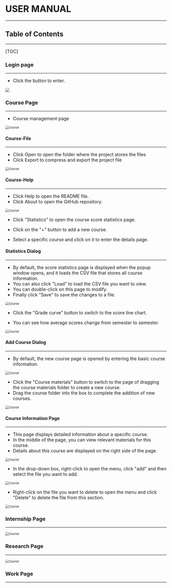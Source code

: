 # USER MANUAL

------



## Table of Contents

------

[TOC]



### Login page

------

- Click the button to enter.

<img src=".\doc\image\Login.png" style="zoom: 80%;" />





### Course Page

---

- Course management page

<img src=".\doc\image\Course.png" alt="Course" style="zoom:67%;" />



#### Course-File

---

- Click Open to open the folder where the project stores the files
- Click Export to compress and export the project file

<img src=".\doc\image\Course-File.png" alt="Course" style="zoom:67%;" />



#### Course-Help

---

- Click Help to open the README file.
- Click About to open the GitHub repository.

<img src=".\doc\image\Course-Help.png" alt="Course" style="zoom:67%;" />

- Click "Statistics" to open the course score statistics page. 

- Click on the "+" button to add a new course.

- Select a specific course and click on it to enter the details page.

  

#### Statistics Dialog

---

- By default, the score statistics page is displayed when the popup window opens, and it loads the CSV file that stores all course information.
- You can also click "Load" to load the CSV file you want to view.
- You can double-click on this page to modify.
- Finally click "Save" to save the changes to a file.

<img src=".\doc\image\Dialog1.png" alt="Course" style="zoom:67%;" />

- Click the "Grade curve" button to switch to the score line chart. 

- You can see how average scores change from semester to semester.

<img src=".\doc\image\Dialog2.png" alt="Course" style="zoom:67%;" />



#### Add Course Dialog

------

- By default, the new course page is opened by entering the basic course information.

<img src=".\doc\image\Dialog3.png" alt="Course" style="zoom:67%;" />

- Click the "Course materials" button to switch to the page of dragging the course materials folder to create a new course.
- Drag the course folder into the box to complete the addition of new courses.

<img src=".\doc\image\Dialog4.png" alt="Course" style="zoom:67%;" />



#### Course Information Page

---

- This page displays detailed information about a specific course.
- In the middle of the page, you can view relevant materials for this course.
- Details about this course are displayed on the right side of the page.

<img src=".\doc\image\Course-Information1.png" alt="Course" style="zoom:67%;" />

- In the drop-down box, right-click to open the menu, click "add" and then select the file you want to add.

<img src=".\doc\image\Course-Information2.png" alt="Course" style="zoom:67%;" />

- Right-click on the file you want to delete to open the menu and click "Delete" to delete the file from this section.

<img src=".\doc\image\Course-Information3.png" alt="Course" style="zoom:67%;" />

### Internship Page

---

<img src=".\doc\image\Internship.png" alt="Course" style="zoom:67%;" />

### Research Page

---

<img src=".\doc\image\Research.png" alt="Course" style="zoom:67%;" />

### Work Page

---

